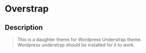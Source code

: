 # Overstrap

## Description
>This is a daughter theme for Wordpress Understrap theme.
>Wordpress understrap should be installed for it to work.


